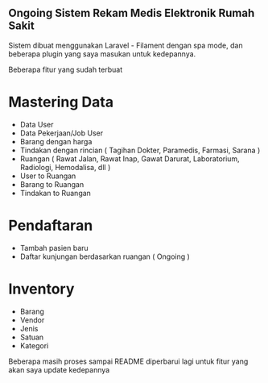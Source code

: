 ## Ongoing Sistem Rekam Medis Elektronik Rumah Sakit

Sistem dibuat menggunakan Laravel - Filament dengan spa mode, dan beberapa plugin yang saya masukan untuk kedepannya.

Beberapa fitur yang sudah terbuat 
# Mastering Data
- Data User
- Data Pekerjaan/Job User
- Barang dengan harga
- Tindakan dengan rincian ( Tagihan Dokter, Paramedis, Farmasi, Sarana )
- Ruangan ( Rawat Jalan, Rawat Inap, Gawat Darurat, Laboratorium, Radiologi, Hemodalisa, dll )
- User to Ruangan
- Barang to Ruangan
- Tindakan to Ruangan

# Pendaftaran
- Tambah pasien baru
- Daftar kunjungan berdasarkan ruangan ( Ongoing )

# Inventory
- Barang
- Vendor
- Jenis
- Satuan
- Kategori

Beberapa masih proses sampai README diperbarui lagi untuk fitur yang akan saya update kedepannya

